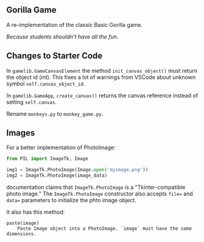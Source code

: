 ## Gorilla Game

A re-implementation of the classic Basic Gorilla game.

*Because students shouldn't have all the fun.*

## Changes to Starter Code

In `gamelib.GameCanvasElement` the method `init_canvas_object()` must return the object id (int).  This fixes a lot of warnings from VSCode about unknown symbol `self.canvas_object_id`.

In `gamelib.GameApp`, `create_canvas()` returns the canvas reference
instead of setting `self.canvas`.

Rename `monkeys.py` to `monkey_game.py`.

## Images

For a better implementation of PhotoImage:
```python
from PIL import ImageTk, Image

img1 = ImageTk.PhotoImage(Image.open('myimage.png'))
img2 = ImageTk.PhotoImage(image_data)
```
documentation claims that `ImageTk.PhotoImage` is a 
"Tkinter-compatible photo image."
The `ImageTk.PhotoImage` constructor also accepts `file=` and `data=`
parameters to initialize the phto image object.

It also has this method:
```
paste(image)
    Paste Image object into a PhotoImage. `image` must have the same dimensions.
```

 
